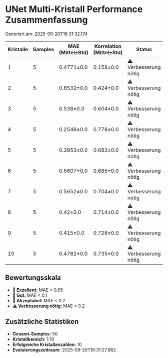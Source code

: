 # UNet Multi-Kristall Performance Zusammenfassung

Generiert am: 2025-09-20T16:31:32.174

| Kristalle | Samples | MAE (Mittel±Std) | Korrelation (Mittel±Std) | Status |
|-----------|---------|------------------|--------------------------|--------|
| 1 | 5 | 0.4771±0.0 | 0.158±0.0 | ⚠️ Verbesserung nötig |
| 2 | 5 | 0.6532±0.0 | 0.424±0.0 | ⚠️ Verbesserung nötig |
| 3 | 5 | 0.538±0.0 | 0.604±0.0 | ⚠️ Verbesserung nötig |
| 4 | 5 | 0.2546±0.0 | 0.778±0.0 | ⚠️ Verbesserung nötig |
| 5 | 5 | 0.3953±0.0 | 0.683±0.0 | ⚠️ Verbesserung nötig |
| 6 | 5 | 0.5607±0.0 | 0.685±0.0 | ⚠️ Verbesserung nötig |
| 7 | 5 | 0.5652±0.0 | 0.704±0.0 | ⚠️ Verbesserung nötig |
| 8 | 5 | 0.42±0.0 | 0.714±0.0 | ⚠️ Verbesserung nötig |
| 9 | 5 | 0.415±0.0 | 0.728±0.0 | ⚠️ Verbesserung nötig |
| 10 | 5 | 0.4762±0.0 | 0.735±0.0 | ⚠️ Verbesserung nötig |

## Bewertungsskala
- **🥇 Exzellent:** MAE < 0.05
- **🥈 Gut:** MAE < 0.1
- **🥉 Akzeptabel:** MAE < 0.2
- **⚠️ Verbesserung nötig:** MAE ≥ 0.2

## Zusätzliche Statistiken

- **Gesamt-Samples:** 50
- **Kristallbereich:** 1:10
- **Erfolgreiche Kristallanzahlen:** 10
- **Evaluierungszeitraum:** 2025-09-20T16:31:27.982
